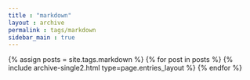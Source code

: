 ```yaml
---
title : "markdown"
layout : archive
permalink : tags/markdown
sidebar_main : true
---
```


{% assign posts = site.tags.markdown %}
{% for post in posts %} {% include archive-single2.html type=page.entries_layout %} {% endfor %}